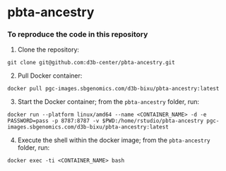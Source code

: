 # pbta-ancestry

### To reproduce the code in this repository

1. Clone the repository:
```
git clone git@github.com:d3b-center/pbta-ancestry.git
```

2. Pull Docker container:
```
docker pull pgc-images.sbgenomics.com/d3b-bixu/pbta-ancestry:latest
```

3. Start the Docker container; from the `pbta-ancestry` folder, run:
```
docker run --platform linux/amd64 --name <CONTAINER_NAME> -d -e PASSWORD=pass -p 8787:8787 -v $PWD:/home/rstudio/pbta-ancestry pgc-images.sbgenomics.com/d3b-bixu/pbta-ancestry:latest
```

4. Execute the shell within the docker image; from the `pbta-ancestry` folder, run: 
```
docker exec -ti <CONTAINER_NAME> bash
```
